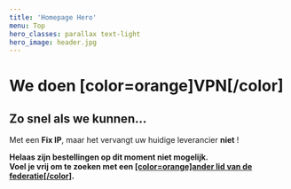 ```yaml
---
title: 'Homepage Hero'
menu: Top
hero_classes: parallax text-light
hero_image: header.jpg
---
```


# We doen [color=orange]VPN[/color]
## Zo snel als we kunnen…

Met een **Fix IP**, maar het vervangt uw huidige leverancier **niet** !

**Helaas zijn bestellingen op dit moment niet mogelijk.<br/>
Voel je vrij om te zoeken met een [[color=orange]ander lid van de federatie[/color]](https://www.ffdn.org/en/members-fdn-federation).**


